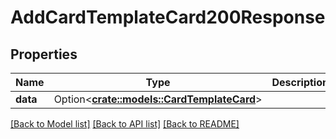 # AddCardTemplateCard200Response

## Properties

Name | Type | Description | Notes
------------ | ------------- | ------------- | -------------
**data** | Option<[**crate::models::CardTemplateCard**](CardTemplateCard.md)> |  | [optional]

[[Back to Model list]](../README.md#documentation-for-models) [[Back to API list]](../README.md#documentation-for-api-endpoints) [[Back to README]](../README.md)


